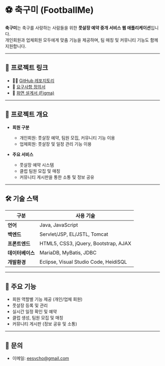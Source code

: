 # ⚽ 축구미 (FootballMe)

**축구미**는 축구를 사랑하는 사람들을 위한 **풋살장 예약 중개 서비스 웹 애플리케이션**입니다.  
개인회원과 업체회원 모두에게 맞춤 기능을 제공하며, 팀 매칭 및 커뮤니티 기능도 함께 지원합니다.

---

## 🔗 프로젝트 링크

- 🧑‍💻 [GitHub 레포지토리](https://github.com/choeunsung21/semi_project)  
- 📄 [요구사항 정의서](https://docs.google.com/spreadsheets/d/1othyuyoCUbrIazbWy5xdtVGBpGsuPJ27ZUn6Iu_c77w/edit?pli=1&gid=0#gid=0)  
- 🎨 [화면 설계서 (Figma)](https://www.figma.com/design/a1ySCXIbOrH1Mn4ikzwQo5/SoccerMe?node-id=2-2&p=f)

---

## 🧩 프로젝트 개요

- **회원 구분**
  - 개인회원: 풋살장 예약, 팀원 모집, 커뮤니티 기능 이용  
  - 업체회원: 풋살장 및 일정 관리 기능 이용  

- **주요 서비스**
  - 풋살장 예약 시스템  
  - 클럽 팀원 모집 및 매칭  
  - 커뮤니티 게시판을 통한 소통 및 정보 공유  

---

## 🛠 기술 스택

| 구분           | 사용 기술                                      |
|----------------|-----------------------------------------------|
| **언어**        | Java, JavaScript                              |
| **백엔드**      | Servlet/JSP, EL/JSTL, Tomcat                  |
| **프론트엔드**  | HTML5, CSS3, jQuery, Bootstrap, AJAX          |
| **데이터베이스** | MariaDB, MyBatis, JDBC                        |
| **개발환경**    | Eclipse, Visual Studio Code, HeidiSQL        |

---

## 🚀 주요 기능

- 회원 역할별 기능 제공 (개인/업체 회원)
- 풋살장 등록 및 관리
- 실시간 일정 확인 및 예약
- 클럽 생성, 팀원 모집 및 매칭
- 커뮤니티 게시판 (정보 공유 및 소통)

---

## 📧 문의

- 이메일: [eesvcho@gmail.com](mailto:eesvcho@gmail.com)
